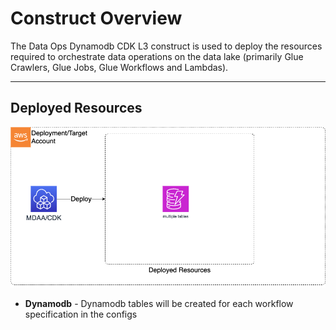 # Construct Overview

The Data Ops Dynamodb CDK L3 construct is used to deploy the resources required to orchestrate data operations on the data lake (primarily Glue Crawlers, Glue Jobs, Glue Workflows and Lambdas).

***

## Deployed Resources

![dataops-dynamodb](docs/dataops-dynamodb.png)

* **Dynamodb** - Dynamodb tables will be created for each workflow specification in the configs
